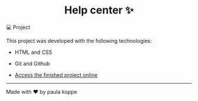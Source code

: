 <h1 align="center"> Help center ✨ </h1>

💻 Project

This project was developed with the following technologies:

- HTML and CSS
- Git and Github

- [Access the finished project online](https://paulakoppe.github.io/lp-therapy/)

---
Made with ♥ by paula koppe
